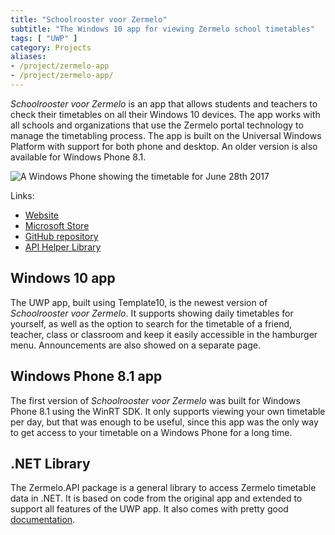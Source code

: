 ```yaml
---
title: "Schoolrooster voor Zermelo"
subtitle: "The Windows 10 app for viewing Zermelo school timetables"
tags: [ "UWP" ]
category: Projects
aliases:
- /project/zermelo-app
- /project/zermelo-app/
---
```


*Schoolrooster voor Zermelo* is an app that allows students and teachers to check their timetables on all their Windows 10 devices. The app works with all schools and organizations that use the Zermelo portal technology to manage the timetabling process. The app is built on the Universal Windows Platform with support for both phone and desktop. An older version is also available for Windows Phone 8.1.

![A Windows Phone showing the timetable for June 28th 2017]({attach}phone_schedule.png)

Links:

- [Website](http://schoolrooster.arthurrump.com/)
- [Microsoft Store](https://www.microsoft.com/nl-nl/p/schoolrooster-voor-zermelo/9nblggh5fdl2)
- [GitHub repository](https://github.com/arthurrump/Zermelo.App.UWP)
- [API Helper Library](https://github.com/arthurrump/Zermelo.API)

## Windows 10 app
The UWP app, built using Template10, is the newest version of *Schoolrooster voor Zermelo*. It supports showing daily timetables for yourself, as well as the option to search for the timetable of a friend, teacher, class or classroom and keep it easily accessible in the hamburger menu. Announcements are also showed on a separate page.

## Windows Phone 8.1 app
The first version of *Schoolrooster voor Zermelo* was built for Windows Phone 8.1 using the WinRT SDK. It only supports viewing your own timetable per day, but that was enough to be useful, since this app was the only way to get access to your timetable on a Windows Phone for a long time.

## .NET Library
The Zermelo.API package is a general library to access Zermelo timetable data in .NET. It is based on code from the original app and extended to support all features of the UWP app. It also comes with pretty good [documentation](http://zermelo.api.arthurrump.com/).
